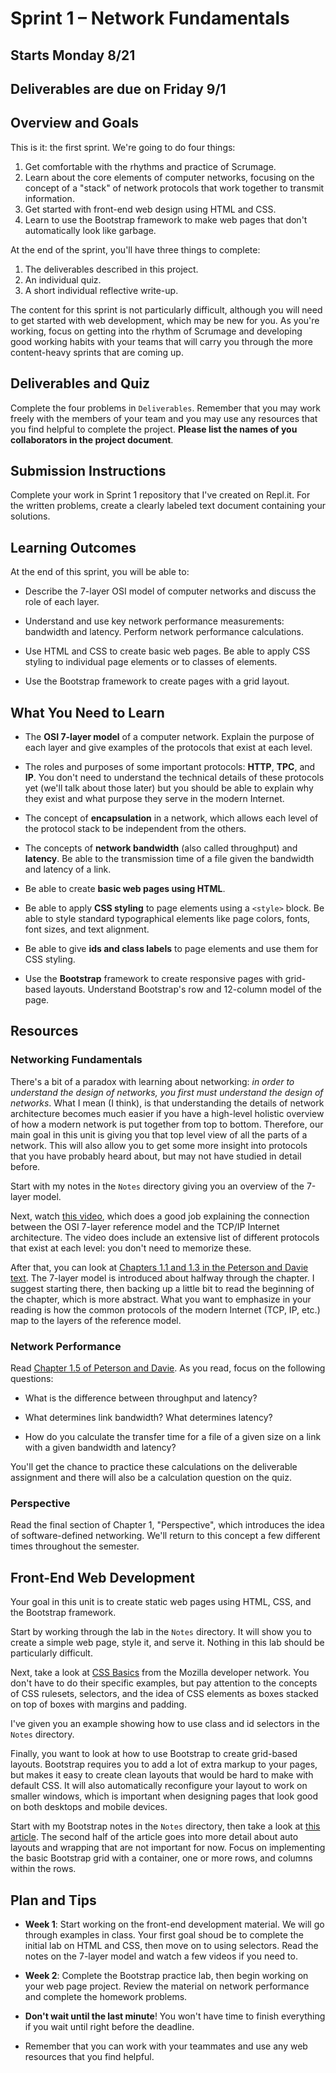 # Sprint 1 &ndash; Network Fundamentals

## Starts Monday 8/21
## Deliverables are due on Friday 9/1

## Overview and Goals

This is it: the first sprint. We're going to do four things:

1. Get comfortable with the rhythms and practice of Scrumage.
2. Learn about the core elements of computer networks, focusing on the concept of a "stack" of network protocols that work together to transmit information.
3. Get started with front-end web design using HTML and CSS.
4. Learn to use the Bootstrap framework to make web pages that don't automatically look like garbage.

At the end of the sprint, you'll have three things to complete:

1. The deliverables described in this project.
2. An individual quiz.
3. A short individual reflective write-up.

The content for this sprint is not particularly difficult, although you will need to get started with web development, which may be new for you. As you're working,
focus on getting into the rhythm of Scrumage and developing good working habits with your teams that will carry you through the more content-heavy sprints that are coming up.

## Deliverables and Quiz

Complete the four problems in `Deliverables`. Remember that you may work freely with the members of your team and you may use any resources that you find helpful to
complete the project. **Please list the names of you collaborators in the project document**.

## Submission Instructions

Complete your work in Sprint 1 repository that I've created on Repl.it. For the written problems, create a clearly labeled text document containing your solutions.

## Learning Outcomes

At the end of this sprint, you will be able to:

- Describe the 7-layer OSI model of computer networks and discuss the role of each layer.

- Understand and use key network performance measurements: bandwidth and latency. Perform network performance calculations.

- Use HTML and CSS to create basic web pages. Be able to apply CSS styling to individual page elements or to classes of elements.

- Use the Bootstrap framework to create pages with a grid layout.

## What You Need to Learn

- The **OSI 7-layer model** of a computer network. Explain the purpose of each layer and give examples of the protocols that exist at each level.

- The roles and purposes of some important protocols: **HTTP**, **TPC**, and **IP**. You don't need to understand the technical details of these protocols yet (we'll talk about those later)
but you should be able to explain why they exist and what purpose they serve in the modern Internet.

- The concept of **encapsulation** in a network, which allows each level of the protocol stack to be independent from the others.

- The concepts of **network bandwidth** (also called throughput) and **latency**. Be able to the transmission time of a file given the bandwidth and latency of a link.

- Be able to create **basic web pages using HTML**.

- Be able to apply **CSS styling** to page elements using a `<style>` block. Be able to style standard typographical elements like page colors, fonts, font sizes, and text alignment.

- Be able to give **ids and class labels** to page elements and use them for CSS styling.

- Use the **Bootstrap** framework to create responsive pages with grid-based layouts. Understand Bootstrap's row and 12-column model of the page.

## Resources

### Networking Fundamentals

There's a bit of a paradox with learning about networking: *in order to understand the design of networks, you first must understand the design of networks*. What I mean (I think), is that understanding the details of network architecture becomes much easier if you have a high-level holistic overview of how a modern network is put together from top to bottom. Therefore, our main goal in this unit is giving you that top level view of all the parts of a network. This will also allow you to get some more insight into protocols that you have probably heard about, but may not have studied in detail before.

Start with my notes in the `Notes` directory giving you an overview of the 7-layer model.

Next, watch [this video](https://www.youtube.com/watch?v=kCuyS7ihr_E), which does a good job explaining the connection between the OSI 7-layer reference model and the TCP/IP
Internet architecture. The video does include an extensive list of different protocols that exist at each level: you don't need to memorize these.

After that, you can look at [Chapters 1.1 and 1.3 in the Peterson and Davie text](https://book.systemsapproach.org/foundation/architecture.html). The 7-layer model is introduced about halfway through the chapter. I suggest starting there, then backing up a little bit to read the beginning of the chapter, which is more abstract. What you want to emphasize in your reading is how the common protocols of the modern Internet (TCP, IP, etc.) map to the layers of the reference model.

### Network Performance

Read [Chapter 1.5 of Peterson and Davie](https://book.systemsapproach.org/foundation/performance.html). As you read, focus on the following questions:

- What is the difference between throughput and latency?

- What determines link bandwidth? What determines latency?

- How do you calculate the transfer time for a file of a given size on a link with a given bandwidth and latency?

You'll get the chance to practice these calculations on the deliverable assignment and there will also be a calculation question on the quiz.

### Perspective

Read the final section of Chapter 1, "Perspective", which introduces the idea of software-defined networking. We'll return to this concept a few different times throughout the semester.


## Front-End Web Development

Your goal in this unit is to create static web pages using HTML, CSS, and the Bootstrap framework.

Start by working through the lab in the `Notes` directory. It will show you to create a simple web page, style it, and serve it. Nothing in this lab should be particularly difficult.

Next, take a look at [CSS Basics](https://developer.mozilla.org/en-US/docs/Learn/Getting_started_with_the_web/CSS_basics) from the Mozilla developer network. You don't have to do their specific examples, but pay attention to the concepts of CSS rulesets, selectors, and the idea of CSS elements as boxes stacked on top of boxes with margins and padding.

I've given you an example showing how to use class and id selectors in the `Notes` directory.

Finally, you want to look at how to use Bootstrap to create grid-based layouts. Bootstrap requires you to add a lot of extra markup to your pages, but makes it easy to create clean layouts that would be hard to make with default CSS. It will also automatically reconfigure your layout to work on smaller windows, which is important when designing pages that look good on both desktops and mobile devices.

Start with my Bootstrap notes in the `Notes` directory, then take a look at [this article](https://uxplanet.org/how-the-bootstrap-4-grid-works-a1b04703a3b7). The second half of the article goes into more detail about auto layouts and wrapping that are not important for now. Focus on implementing the basic Bootstrap grid with a
container, one or more rows, and columns within the rows.

## Plan and Tips

- **Week 1**: Start working on the front-end development material. We will go through examples in class. Your first goal shoud be to complete the initial lab on HTML and
CSS, then move on to using selectors. Read the notes on the 7-layer model and watch a few videos if you need to.

- **Week 2**: Complete the Bootstrap practice lab, then begin working on your web page project. Review the material on network performance and complete the homework problems.

- **Don't wait until the last minute**! You won't have time to finish everything if you wait until right before the deadline.

- Remember that you can work with your teammates and use any web resources that you find helpful.
